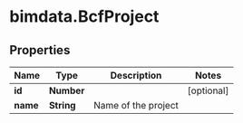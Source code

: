 # bimdata.BcfProject

## Properties
Name | Type | Description | Notes
------------ | ------------- | ------------- | -------------
**id** | **Number** |  | [optional] 
**name** | **String** | Name of the project | 



